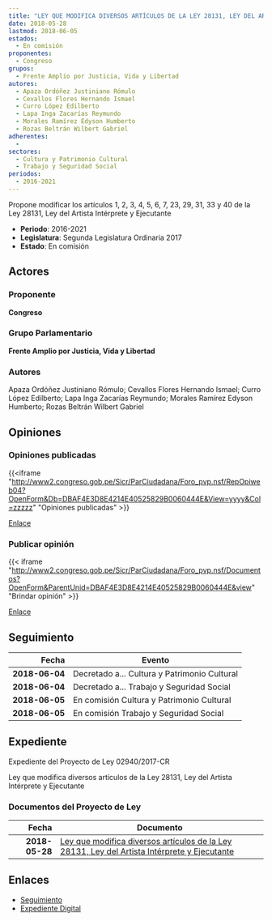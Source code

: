 ```yaml
---
title: "LEY QUE MODIFICA DIVERSOS ARTÍCULOS DE LA LEY 28131, LEY DEL ARTISTA INTÉRPRETE Y EJECUTANTE"
date: 2018-05-28
lastmod: 2018-06-05
estados: 
  - En comisión
proponentes: 
  - Congreso
grupos: 
  - Frente Amplio por Justicia, Vida y Libertad
autores: 
  - Apaza Ordóñez Justiniano Rómulo
  - Cevallos Flores Hernando Ismael
  - Curro López Edilberto
  - Lapa Inga Zacarías Reymundo
  - Morales Ramírez Edyson Humberto
  - Rozas Beltrán Wilbert Gabriel
adherentes: 
  - 
sectores: 
  - Cultura y Patrimonio Cultural
  - Trabajo y Seguridad Social
periodos: 
  - 2016-2021
---
```


Propone modificar los artículos 1, 2, 3, 4, 5, 6, 7, 23, 29, 31, 33 y 40 de la Ley 28131, Ley del Artista Intérprete y Ejecutante

- **Periodo**: 2016-2021
- **Legislatura**: Segunda Legislatura Ordinaria 2017
- **Estado**: En comisión

## Actores

### Proponente

**Congreso**

### Grupo Parlamentario

**Frente Amplio por Justicia, Vida y Libertad**

### Autores

Apaza Ordóñez Justiniano Rómulo; Cevallos Flores Hernando Ismael; Curro López Edilberto; Lapa Inga Zacarías Reymundo; Morales Ramírez Edyson Humberto; Rozas Beltrán Wilbert Gabriel


## Opiniones

### Opiniones publicadas

{{<iframe "http://www2.congreso.gob.pe/Sicr/ParCiudadana/Foro_pvp.nsf/RepOpiweb04?OpenForm&Db=DBAF4E3D8E4214E40525829B0060444E&View=yyyy&Col=zzzzz" "Opiniones publicadas" >}}

[Enlace](http://www2.congreso.gob.pe/Sicr/ParCiudadana/Foro_pvp.nsf/RepOpiweb04?OpenForm&Db=DBAF4E3D8E4214E40525829B0060444E&View=yyyy&Col=zzzzz)
### Publicar opinión

{{< iframe "http://www2.congreso.gob.pe/Sicr/ParCiudadana/Foro_pvp.nsf/Documentos?OpenForm&ParentUnid=DBAF4E3D8E4214E40525829B0060444E&view" "Brindar opinión" >}}

[Enlace](http://www2.congreso.gob.pe/Sicr/ParCiudadana/Foro_pvp.nsf/Documentos?OpenForm&ParentUnid=DBAF4E3D8E4214E40525829B0060444E&view)

## Seguimiento

| Fecha | Evento |
|------:|--------|
| **2018-06-04** | Decretado a... Cultura y Patrimonio Cultural|
| **2018-06-04** | Decretado a... Trabajo y Seguridad Social|
| **2018-06-05** | En comisión Cultura y Patrimonio Cultural|
| **2018-06-05** | En comisión Trabajo y Seguridad Social|


## Expediente

Expediente del Proyecto de Ley 02940/2017-CR

Ley que modifica diversos artículos de la Ley 28131, Ley del Artista Intérprete y Ejecutante


### Documentos del Proyecto de Ley

| Fecha | Documento |
|------:|--------|
| **2018-05-28** | [Ley que modifica diversos artículos de la Ley 28131, Ley del Artista Intérprete y Ejecutante](http://www.leyes.congreso.gob.pe/Documentos/2016_2021/Proyectos_de_Ley_y_de_Resoluciones_Legislativas/PL0294020180528.pdf) |

## Enlaces 

- [Seguimiento](http://www2.congreso.gob.pe/Sicr/TraDocEstProc/CLProLey2016.nsf/f7fff46988ca05b1052578e100829cc7/867460850eb4f8430525829b007c1c20?OpenDocument)
- [Expediente Digital](http://www2.congreso.gob.pe/Sicr/TraDocEstProc/CLProLey2016.nsf/f7fff46988ca05b1052578e100829cc7/867460850eb4f8430525829b007c1c20?OpenDocument&Click=05257FB7005EB655.eb71d0cf91d8294e05256cdf006b5706/$Body/0.1C6C)
